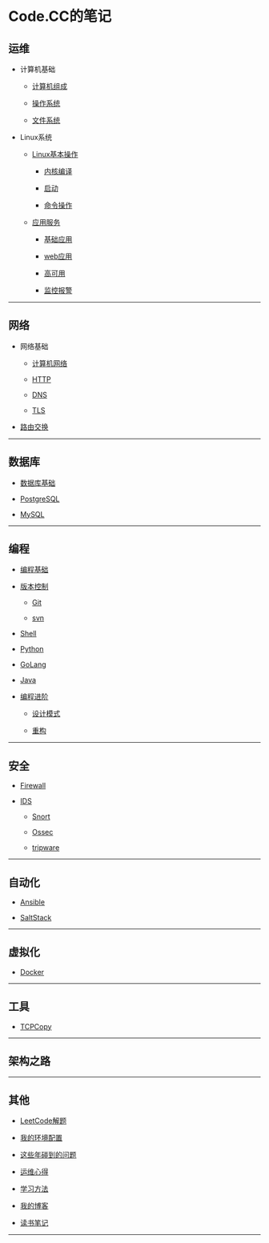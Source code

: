 # Code.CC的笔记

## 运维

* 计算机基础

	* [计算机组成](operation/Basic/constitute.md)

	* [操作系统](operation/Basic/opreatingSystem.md)

	* [文件系统](operation/Basic/fileSystem.md)

* Linux系统

	* [Linux基本操作]()

		* [内核编译](operation/Linux/kernel.md)

		* [启动](operation/Linux/start.md)

		* [命令操作]()

	* [应用服务]()

		* [基础应用]()

		* [web应用]()

		* [高可用]()

		* [监控报警]()

***

## 网络

* 网络基础

	* [计算机网络]()

	* [HTTP]()

	* [DNS]()

	* [TLS]()

* [路由交换]()

***

## 数据库

* [数据库基础]()

* [PostgreSQL]()

* [MySQL]()

***

## 编程

* [编程基础](development/Basic/README.md)

* [版本控制](development/RevisionControl/README.md)

	* [Git](development/RevisionControl/git.md)

	* [svn](development/RevisionControl/svn.md)

* [Shell](development/Shell/README.md)

* [Python](development/Python/README.md)

* [GoLang]()

* [Java]()

* [编程进阶]()

	* [设计模式](development/Advanced/Design/README.md)

	* [重构](development/Advanced/review.md)

***

## 安全

* [Firewall](security/Firewall/README.md)

* [IDS](security/IDS/README.md)
	
	* [Snort](security/IDS/Snort/snort.md)

	* [Ossec]()

	* [tripware]()

***

## 自动化

* [Ansible](automation/Ansible)

* [SaltStack](automation/SaltStack)

***

## 虚拟化

* [Docker](virtualization/Docker/README.md)

***

## 工具

* [TCPCopy](tool/tcpcopy.md)

***

## 架构之路

***

## 其他

* [LeetCode解题](https://github.com/Code-CC/leetcode)

* [我的环境配置](other/MyConfig/config.md)

* [这些年碰到的问题](other/Solution/README.md)

* [运维心得]()

* [学习方法](other/learnMethod.md)

* [我的博客](http://codecc.xyz)

* [读书笔记]()

***

